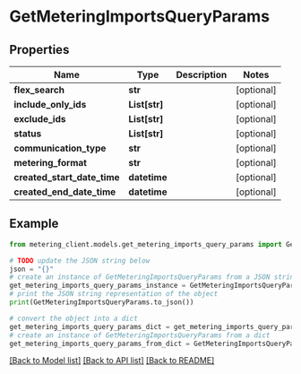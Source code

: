 # GetMeteringImportsQueryParams


## Properties

Name | Type | Description | Notes
------------ | ------------- | ------------- | -------------
**flex_search** | **str** |  | [optional] 
**include_only_ids** | **List[str]** |  | [optional] 
**exclude_ids** | **List[str]** |  | [optional] 
**status** | **List[str]** |  | [optional] 
**communication_type** | **str** |  | [optional] 
**metering_format** | **str** |  | [optional] 
**created_start_date_time** | **datetime** |  | [optional] 
**created_end_date_time** | **datetime** |  | [optional] 

## Example

```python
from metering_client.models.get_metering_imports_query_params import GetMeteringImportsQueryParams

# TODO update the JSON string below
json = "{}"
# create an instance of GetMeteringImportsQueryParams from a JSON string
get_metering_imports_query_params_instance = GetMeteringImportsQueryParams.from_json(json)
# print the JSON string representation of the object
print(GetMeteringImportsQueryParams.to_json())

# convert the object into a dict
get_metering_imports_query_params_dict = get_metering_imports_query_params_instance.to_dict()
# create an instance of GetMeteringImportsQueryParams from a dict
get_metering_imports_query_params_from_dict = GetMeteringImportsQueryParams.from_dict(get_metering_imports_query_params_dict)
```
[[Back to Model list]](../README.md#documentation-for-models) [[Back to API list]](../README.md#documentation-for-api-endpoints) [[Back to README]](../README.md)


